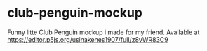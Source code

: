 # club-penguin-mockup

Funny litte Club Penguin mockup i made for my friend. Available at https://editor.p5js.org/usinakenes1907/full/z8vWR83C9
